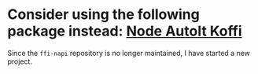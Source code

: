 # Consider using the following package instead: [Node AutoIt Koffi](https://www.npmjs.com/package/node-autoit-koffi)

Since the `ffi-napi` repository is no longer maintained, I have started a new project.
